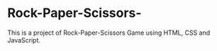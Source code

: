 # Rock-Paper-Scissors-
This is a project of Rock-Paper-Scissors Game using HTML, CSS and JavaScript.
